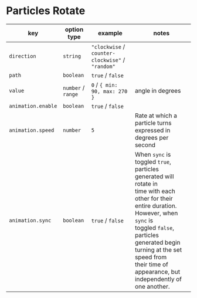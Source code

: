 # Particles Rotate

| key                | option type        | example                                          | notes                                                                                                                                                                                                                                                                                         |
| ------------------ | ------------------ | ------------------------------------------------ | --------------------------------------------------------------------------------------------------------------------------------------------------------------------------------------------------------------------------------------------------------------------------------------------- |
| `direction`        | `string`           | `"clockwise` / `counter-clockwise"` / `"random"` |                                                                                                                                                                                                                                                                                               |
| `path`             | `boolean`          | `true` / `false`                                 |                                                                                                                                                                                                                                                                                               |
| `value`            | `number` / `range` | `0` / `{ min: 90, max: 270 }`                    | angle in degrees                                                                                                                                                                                                                                                                              |
| `animation.enable` | `boolean`          | `true` / `false`                                 |                                                                                                                                                                                                                                                                                               |
| `animation.speed`  | `number`           | `5`                                              | Rate at which a particle turns expressed in degrees per second                                                                                                                                                                                                                                |
| `animation.sync`   | `boolean`          | `true` / `false`                                 | When `sync` is toggled `true`, particles generated will rotate in <br> time with each other for their entire duration. However, when `sync` is <br> toggled `false`, particles generated begin turning at the set speed from <br> their time of appearance, but independently of one another. |
